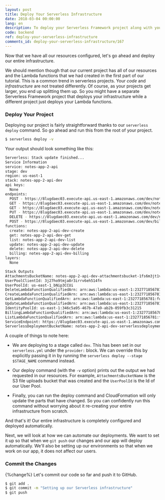 ```yaml
---
layout: post
title: Deploy Your Serverless Infrastructure
date: 2018-03-04 00:00:00
lang: en
description: To deploy your Serverless Framework project along with your infrastructure to AWS, use the "serverless deploy -v" command. This will display the Stack Outputs as a part of the deployment.
code: backend
ref: deploy-your-serverless-infrastructure
comments_id: deploy-your-serverless-infrastructure/167
---
```


Now that we have all our resources configured, let's go ahead and deploy our entire infrastructure.

We should mention though that our current project has all of our resources and the Lambda functions that we had created in the first part of our tutorial. This is a common trend in serverless projects. Your *code* and *infrastructure* are not treated differently. Of course, as your projects get larger, you end up splitting them up. So you might have a separate Serverless Framework project that deploys your infrastructure while a different project just deploys your Lambda functions.

### Deploy Your Project

Deploying our project is fairly straightforward thanks to our `serverless deploy` command. So go ahead and run this from the root of your project.

``` bash
$ serverless deploy -v
```

Your output should look something like this:

``` bash
Serverless: Stack update finished...
Service Information
service: notes-app-2-api
stage: dev
region: us-east-1
stack: notes-app-2-api-dev
api keys:
  None
endpoints:
  POST - https://8lugdaec03.execute-api.us-east-1.amazonaws.com/dev/notes
  GET - https://8lugdaec03.execute-api.us-east-1.amazonaws.com/dev/notes/{id}
  GET - https://8lugdaec03.execute-api.us-east-1.amazonaws.com/dev/notes
  PUT - https://8lugdaec03.execute-api.us-east-1.amazonaws.com/dev/notes/{id}
  DELETE - https://8lugdaec03.execute-api.us-east-1.amazonaws.com/dev/notes/{id}
  POST - https://8lugdaec03.execute-api.us-east-1.amazonaws.com/dev/billing
functions:
  create: notes-app-2-api-dev-create
  get: notes-app-2-api-dev-get
  list: notes-app-2-api-dev-list
  update: notes-app-2-api-dev-update
  delete: notes-app-2-api-dev-delete
  billing: notes-app-2-api-dev-billing
layers:
  None

Stack Outputs
AttachmentsBucketName: notes-app-2-api-dev-attachmentsbucket-1fs6m3jt1vyjd
UserPoolClientId: 3j27ho9tmja8r3irrv6eh514fn
UserPoolId: us-east-1_bNip3CCUi
DeleteLambdaFunctionQualifiedArn: arn:aws:lambda:us-east-1:232771856781:function:notes-app-2-api-dev-delete:1
CreateLambdaFunctionQualifiedArn: arn:aws:lambda:us-east-1:232771856781:function:notes-app-2-api-dev-create:1
GetLambdaFunctionQualifiedArn: arn:aws:lambda:us-east-1:232771856781:function:notes-app-2-api-dev-get:1
UpdateLambdaFunctionQualifiedArn: arn:aws:lambda:us-east-1:232771856781:function:notes-app-2-api-dev-update:1
IdentityPoolId: us-east-1:346c5a95-467b-47a9-ab2b-059fb3c31215
BillingLambdaFunctionQualifiedArn: arn:aws:lambda:us-east-1:232771856781:function:notes-app-2-api-dev-billing:1
ListLambdaFunctionQualifiedArn: arn:aws:lambda:us-east-1:232771856781:function:notes-app-2-api-dev-list:1
ServiceEndpoint: https://8lugdaec03.execute-api.us-east-1.amazonaws.com/dev
ServerlessDeploymentBucketName: notes-app-2-api-dev-serverlessdeploymentbucket-heebnceeapbg
```

A couple of things to note here:

- We are deploying to a stage called `dev`. This has been set in our `serverless.yml` under the `provider:` block. We can override this by explicitly passing it in by running the `serverless deploy --stage $STAGE_NAME` command instead.

- Our deploy command (with the `-v` option) prints out the output we had requested in our resources. For example, `AttachmentsBucketName` is the S3 file uploads bucket that was created and the `UserPoolId` is the Id of our User Pool.

- Finally, you can run the deploy command and CloudFormation will only update the parts that have changed. So you can confidently run this command without worrying about it re-creating your entire infrastructure from scratch.

And that's it! Our entire infrastructure is completely configured and deployed automatically.

Next, we will look at how we can automate our deployments. We want to set it up so that when we `git push` our changes and our app will deploy automatically. We'll also be setting up our environments so that when we work on our app, it does not affect our users.

### Commit the Changes

{%change%} Let's commit our code so far and push it to GitHub.

``` bash
$ git add .
$ git commit -m "Setting up our Serverless infrastructure"
$ git push
```

